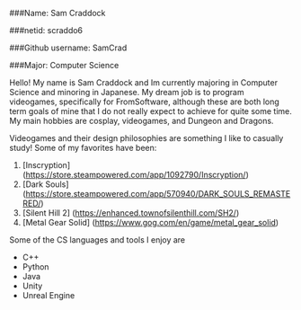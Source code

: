 ###Name: Sam Craddock

###netid: scraddo6

###Github username: SamCrad

###Major: Computer Science

Hello! My name is Sam Craddock and Im currently majoring in Computer Science
and minoring in Japanese. My dream job is to program videogames, specifically
for FromSoftware, although these are both long term goals of mine that I do
not really expect to achieve for quite some time. My main hobbies are cosplay,
videogames, and Dungeon and Dragons.

Videogames and their design philosophies are something I like to casually study!
Some of my favorites have been:

1. [Inscryption] (https://store.steampowered.com/app/1092790/Inscryption/)
2. [Dark Souls] (https://store.steampowered.com/app/570940/DARK_SOULS_REMASTERED/)
3. [Silent Hill 2] (https://enhanced.townofsilenthill.com/SH2/)
4. [Metal Gear Solid] (https://www.gog.com/en/game/metal_gear_solid)

Some of the CS languages and tools I enjoy are
* C++
* Python
* Java
* Unity
* Unreal Engine
